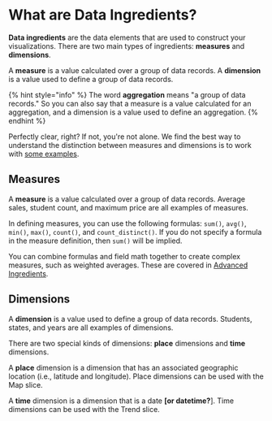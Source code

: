 # What are Data Ingredients?

**Data ingredients** are the data elements that are used to construct your visualizations. There are two main types of ingredients: **measures** and **dimensions**. 

A **measure** is a value calculated over a group of data records. A **dimension** is a value used to define a group of data records. 

{% hint style="info" %}
The word **aggregation** means "a group of data records." So you can also say that a measure is a value calculated for an aggregation, and a dimension is a value used to define an aggregation. 
{% endhint %}

Perfectly clear, right? If not, you're not alone. We find the best way to understand the distinction between measures and dimensions is to work with [some examples](../../../defining-data-ingredients.md). 

## Measures

A **measure** is a value calculated over a group of data records. Average sales, student count, and maximum price are all examples of measures. 

In defining measures, you can use the following formulas: `sum()`, `avg()`, `min()`, `max()`, `count()`, and `count_distinct()`. If you do not specify a formula in the measure definition, then `sum()` will be implied.

You can combine formulas and field math together to create complex measures, such as weighted averages. These are covered in [Advanced Ingredients](v2-syntax.md).

## Dimensions

A **dimension** is a value used to define a group of data records. Students, states, and years are all examples of dimensions.

There are two special kinds of dimensions: **place** dimensions and **time** dimensions. 

A **place** dimension is a dimension that has an associated geographic location \(i.e., latitude and longitude\). Place dimensions can be used with the Map slice. 

A **time** dimension is a dimension that is a date **\[or datetime?**\]. Time dimensions can be used with the Trend slice. 





